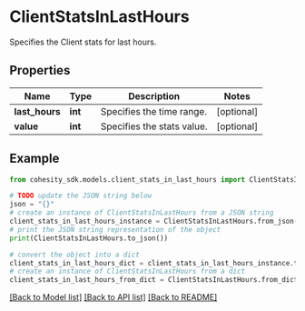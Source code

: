 # ClientStatsInLastHours

Specifies the Client stats for last hours.

## Properties

Name | Type | Description | Notes
------------ | ------------- | ------------- | -------------
**last_hours** | **int** | Specifies the time range. | [optional] 
**value** | **int** | Specifies the stats value. | [optional] 

## Example

```python
from cohesity_sdk.models.client_stats_in_last_hours import ClientStatsInLastHours

# TODO update the JSON string below
json = "{}"
# create an instance of ClientStatsInLastHours from a JSON string
client_stats_in_last_hours_instance = ClientStatsInLastHours.from_json(json)
# print the JSON string representation of the object
print(ClientStatsInLastHours.to_json())

# convert the object into a dict
client_stats_in_last_hours_dict = client_stats_in_last_hours_instance.to_dict()
# create an instance of ClientStatsInLastHours from a dict
client_stats_in_last_hours_from_dict = ClientStatsInLastHours.from_dict(client_stats_in_last_hours_dict)
```
[[Back to Model list]](../README.md#documentation-for-models) [[Back to API list]](../README.md#documentation-for-api-endpoints) [[Back to README]](../README.md)


